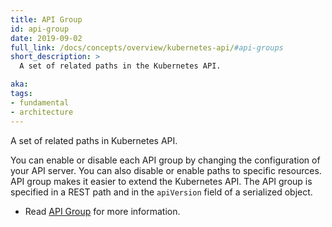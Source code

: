 ```yaml
---
title: API Group
id: api-group
date: 2019-09-02
full_link: /docs/concepts/overview/kubernetes-api/#api-groups
short_description: >
  A set of related paths in the Kubernetes API.

aka:
tags:
- fundamental
- architecture
---
```

A set of related paths in Kubernetes API. 

<!--more-->
You can enable or disable each API group by changing the configuration of your API server. You can also disable or enable paths to specific resources. API group makes it easier to extend the Kubernetes API. The API group is specified in a REST path and in the `apiVersion` field of a serialized object.

* Read [API Group](/docs/concepts/overview/kubernetes-api/#api-groups) for more information.
